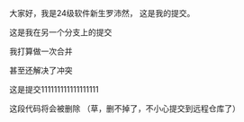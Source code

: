 大家好，我是24级软件新生罗沛然，
这是我的提交。

这是我在另一个分支上的提交

我打算做一次合并

甚至还解决了冲突

这是提交111111111111111111

这段代码将会被删除
（草，删不掉了，不小心提交到远程仓库了）